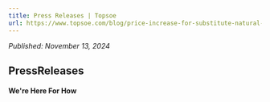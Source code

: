 ```yaml
---
title: Press Releases | Topsoe
url: https://www.topsoe.com/blog/price-increase-for-substitute-natural-gas-catalysts#main-content
---
```


*Published: November 13, 2024*

## PressReleases

#### We're Here For How